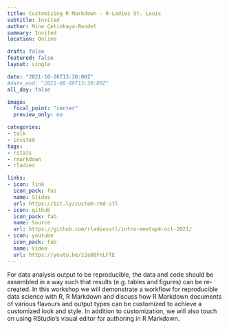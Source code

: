 ```yaml
---
title: Customizing R Markdown - R-Ladies St. Louis
subtitle: Invited
author: Mine Çetinkaya-Rundel
summary: Invited
location: Online

draft: false
featured: false
layout: single

date: "2021-10-26T13:30:00Z"
#date_end: "2021-08-09T13:30:00Z"
all_day: false

image:
  focal_point: "center"
  preview_only: no

categories:
- talk
- invited
tags:
- rstats
- rmarkdown
- rladies

links:
- icon: link
  icon_pack: fas
  name: Slides
  url: https://bit.ly/custom-rmd-stl
- icon: github
  icon_pack: fab
  name: Source
  url: https://github.com/rladiesstl/intro-meetup4-oct-2021/
- icon: youtube
  icon_pack: fab
  name: Video
  url: https://youtu.be/z2a80FnLFfE
---
```


For data analysis output to be reproducible, the data and code should be assembled in a way such that results (e.g. tables and figures) can be re-created. In this workshop we will demonstrate a workflow for reproducible data science with R, R Markdown and discuss how R Markdown documents of various flavours and output types can be customized to achieve a customized look and style. In addition to customization, we will also touch on using RStudio’s visual editor for authoring in R Markdown.
